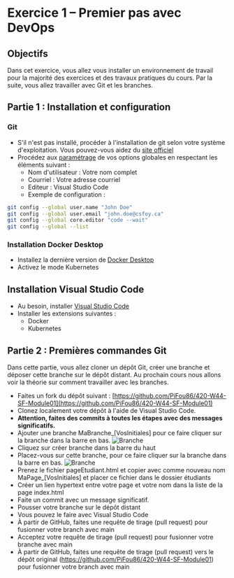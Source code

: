 # Exercice 1 – Premier pas avec DevOps

## Objectifs

Dans cet exercice, vous allez vous installer un environnement de travail pour la majorité des exercices et des travaux pratiques du cours. Par la suite, vous allez travailler avec Git et les branches.

## Partie 1 : Installation et configuration

### Git

- S'il n'est pas installé, procéder à l'installation de git selon votre système d'exploitation. Vous pouvez-vous aidez du [site officiel](https://git-scm.com/)
- Procédez aux [paramétrage](https://git-scm.com/book/fr/v2/D%C3%A9marrage-rapide-Param%C3%A9trage-%C3%A0-la-premi%C3%A8re-utilisation-de-Git) de vos options globales en respectant les éléments suivant :
  - Nom d'utilisateur : Votre nom complet
  - Courriel : Votre adresse courriel
  - Editeur : Visual Studio Code
  - Exemple de configuration :

```bash
git config --global user.name "John Doe"
git config --global user.email "john.doe@csfoy.ca"
git config --global core.editor "code --wait"
git config --global --list
```

### Installation Docker Desktop

- Installez la dernière version de [Docker Desktop](https://www.docker.com/products/docker-desktop/)
- Activez le mode Kubernetes

## Installation Visual Studio Code

- Au besoin, installer [Visual Studio Code](https://code.visualstudio.com/)
- Installer les extensions suivantes :
  - Docker
  - Kubernetes

## Partie 2 : Premières commandes Git

Dans cette partie, vous allez cloner un dépôt Git, créer une branche et déposer cette branche sur le dépôt distant. Au prochain cours nous allons voir la théorie sur comment travailler avec les branches.

- Faites un fork du dépôt suivant : [https://github.com/PiFou86/420-W44-SF-Module01](https://github.com/PiFou86/420-W44-SF-Module01)
- Clonez localement votre dépôt à l'aide de Visual Studio Code.
- **Attention, faites des commits à toutes les étapes avec des messages significatifs.**
- Ajouter une branche MaBranche_[VosInitiales] pour ce faire cliquer sur la branche dans la barre en bas.
![Branche](img/brancheVScode.jpg)
- Cliquez sur créer branche dans la barre du haut
- Placez-vous sur cette branche, pour ce faire cliquer sur la branche dans la barre en bas.
![Branche](img/brancheVScode.jpg)
- Prenez le fichier pageEtudiant.html et copier avec comme nouveau nom MaPage_[VosInitiales] et placer ce fichier dans le dossier étudiants
- Créer un lien hypertext entre votre page et votre nom dans la liste de la page index.html
- Faite un commit avec un message significatif.
- Pousser votre branche sur le dépôt distant
- Vous pouvez le faire avec Visual Studio Code
- À partir de GitHub, faites une requête de tirage (pull request) pour fusionner votre branch avec main
- Acceptez votre requête de tirage (pull request) pour fusionner votre branche avec main
- À partir de GitHub, faites une requête de tirage (pull request) vers le dépôt original (https://github.com/PiFou86/420-W44-SF-Module01) pour fusionner votre branch avec main
